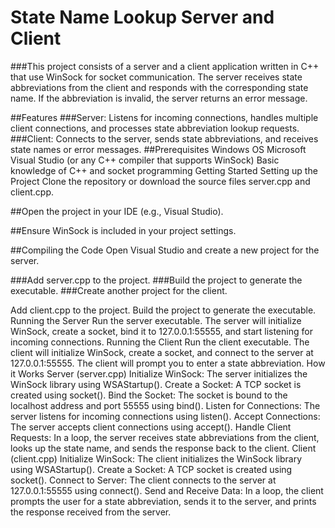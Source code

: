 # State Name Lookup Server and Client
###This project consists of a server and a client application written in C++ that use WinSock for socket communication. The server receives state abbreviations from the client and responds with the corresponding state name. If the abbreviation is invalid, the server returns an error message.

##Features
###Server: Listens for incoming connections, handles multiple client connections, and processes state abbreviation lookup requests.
###Client: Connects to the server, sends state abbreviations, and receives state names or error messages.
##Prerequisites
Windows OS
Microsoft Visual Studio (or any C++ compiler that supports WinSock)
Basic knowledge of C++ and socket programming
Getting Started
Setting up the Project
Clone the repository or download the source files server.cpp and client.cpp.

##Open the project in your IDE (e.g., Visual Studio).

##Ensure WinSock is included in your project settings.

##Compiling the Code
Open Visual Studio and create a new project for the server.

###Add server.cpp to the project.
###Build the project to generate the executable.
###Create another project for the client.

Add client.cpp to the project.
Build the project to generate the executable.
Running the Server
Run the server executable.
The server will initialize WinSock, create a socket, bind it to 127.0.0.1:55555, and start listening for incoming connections.
Running the Client
Run the client executable.
The client will initialize WinSock, create a socket, and connect to the server at 127.0.0.1:55555.
The client will prompt you to enter a state abbreviation.
How it Works
Server (server.cpp)
Initialize WinSock: The server initializes the WinSock library using WSAStartup().
Create a Socket: A TCP socket is created using socket().
Bind the Socket: The socket is bound to the localhost address and port 55555 using bind().
Listen for Connections: The server listens for incoming connections using listen().
Accept Connections: The server accepts client connections using accept().
Handle Client Requests: In a loop, the server receives state abbreviations from the client, looks up the state name, and sends the response back to the client.
Client (client.cpp)
Initialize WinSock: The client initializes the WinSock library using WSAStartup().
Create a Socket: A TCP socket is created using socket().
Connect to Server: The client connects to the server at 127.0.0.1:55555 using connect().
Send and Receive Data: In a loop, the client prompts the user for a state abbreviation, sends it to the server, and prints the response received from the server.
